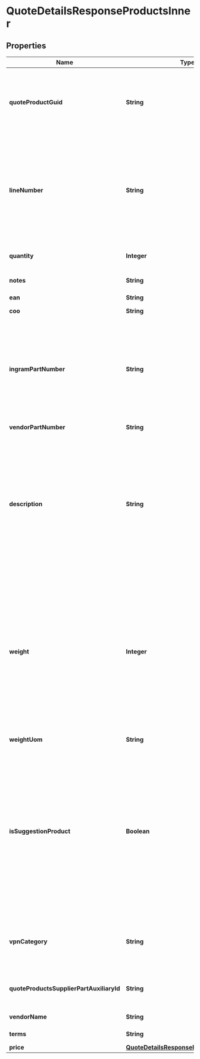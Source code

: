 

# QuoteDetailsResponseProductsInner


## Properties

| Name | Type | Description | Notes |
|------------ | ------------- | ------------- | -------------|
|**quoteProductGuid** | **String** | Quote Product GUID  is the primary quote key in Ingram Micro&#39;s CRM - needed to retrieve quote details. |  [optional] |
|**lineNumber** | **String** | Line number which the product will appear in the quote.  Line number is manditory when unique configurations are included in a quote and mainting the item line order is required. |  [optional] |
|**quantity** | **Integer** | Quantity of product line item quoted. |  [optional] |
|**notes** | **String** | Product line item comments. |  [optional] |
|**ean** | **String** | EANUPC |  [optional] |
|**coo** | **String** | Country of Origin. |  [optional] |
|**ingramPartNumber** | **String** | Ingram Micro SKU (stock keeping unit). An identification, usually alphanumeric, of a particular product that allows it to be tracked for inventory purposes |  [optional] |
|**vendorPartNumber** | **String** | Vendor Part Number |  [optional] |
|**description** | **String** | Product description.  Note - The quote view api returns only the product short description as maintained in Ingram Micro&#39;s crm system.  For long descriptions, please refer to alternative information sources. |  [optional] |
|**weight** | **Integer** | Weight is provided based on country standard.  For countries following Imperial standards - weight is presented as pounds with decimal.  In countries following metric standards, weight is provided as kilograms with decimal. |  [optional] |
|**weightUom** | **String** | Unit of measure |  [optional] |
|**isSuggestionProduct** | **Boolean** | Flag to indicate if a product line item is a suggested product.  The suggested product is provided in addition to the requested quoted products and a suggested option.  Suggested products are grouped together for subtotal and total calculations. |  [optional] |
|**vpnCategory** | **String** | Vendor product category specific to Cisco. HWDW (hardware) or service. |  [optional] |
|**quoteProductsSupplierPartAuxiliaryId** | **String** | Vendor product configuration ID specific to Cisco. |  [optional] |
|**vendorName** | **String** | Vendor name of the product |  [optional] |
|**terms** | **String** | Terms of the quote |  [optional] |
|**price** | [**QuoteDetailsResponseProductsInnerPrice**](QuoteDetailsResponseProductsInnerPrice.md) |  |  [optional] |



